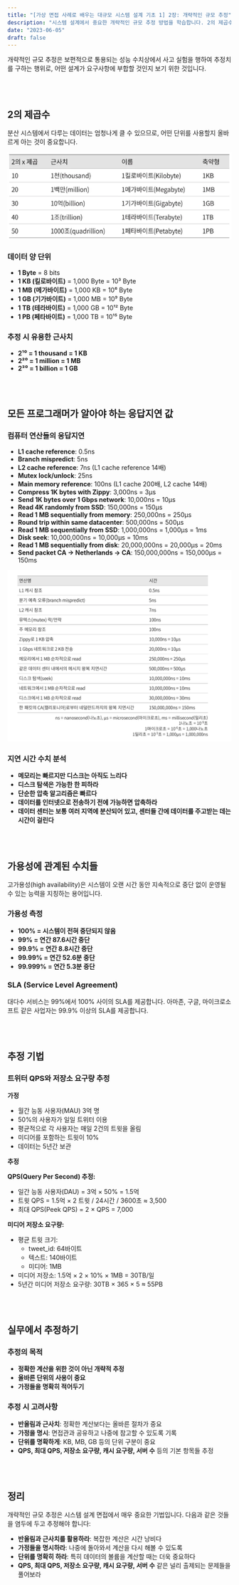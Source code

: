 ```yaml
---
title: "[가상 면접 사례로 배우는 대규모 시스템 설계 기초 1] 2장: 개략적인 규모 추정"
description: "시스템 설계에서 중요한 개략적인 규모 추정 방법을 학습합니다. 2의 제곱수를 활용한 데이터 양 계산, 응답 지연 시간 계산, 그리고 가용성 수치에 대해 알아봅니다."
date: "2023-06-05"
draft: false
---
```


개략적인 규모 추정은 보편적으로 통용되는 성능 수치상에서 사고 실험을 행하여 추정치를 구하는 행위로, 어떤 설계가 요구사항에 부합할 것인지 보기 위한 것입니다.


<br></br>

## 2의 제곱수

분산 시스템에서 다루는 데이터는 엄청나게 클 수 있으므로, 어떤 단위를 사용할지 올바르게 아는 것이 중요합니다.

![2의 제곱수 표](./diagram-1.webp)

### 데이터 양 단위
- **1 Byte** = 8 bits
- **1 KB (킬로바이트)** = 1,000 Byte = 10³ Byte
- **1 MB (메가바이트)** = 1,000 KB = 10⁶ Byte
- **1 GB (기가바이트)** = 1,000 MB = 10⁹ Byte
- **1 TB (테라바이트)** = 1,000 GB = 10¹² Byte
- **1 PB (페타바이트)** = 1,000 TB = 10¹⁵ Byte

### 추정 시 유용한 근사치
- **2¹⁰ = 1 thousand = 1 KB**
- **2²⁰ = 1 million = 1 MB**
- **2³⁰ = 1 billion = 1 GB**


<br></br>

## 모든 프로그래머가 알아야 하는 응답지연 값

### 컴퓨터 연산들의 응답지연
- **L1 cache reference**: 0.5ns
- **Branch mispredict**: 5ns
- **L2 cache reference**: 7ns (L1 cache reference 14배)
- **Mutex lock/unlock**: 25ns
- **Main memory reference**: 100ns (L1 cache 200배, L2 cache 14배)
- **Compress 1K bytes with Zippy**: 3,000ns = 3μs
- **Send 1K bytes over 1 Gbps network**: 10,000ns = 10μs
- **Read 4K randomly from SSD**: 150,000ns = 150μs
- **Read 1 MB sequentially from memory**: 250,000ns = 250μs
- **Round trip within same datacenter**: 500,000ns = 500μs
- **Read 1 MB sequentially from SSD**: 1,000,000ns = 1,000μs = 1ms
- **Disk seek**: 10,000,000ns = 10,000μs = 10ms
- **Read 1 MB sequentially from disk**: 20,000,000ns = 20,000μs = 20ms
- **Send packet CA → Netherlands → CA**: 150,000,000ns = 150,000μs = 150ms

![응답 지연 시간 비교](./diagram-2.webp)

### 지연 시간 수치 분석
- **메모리는 빠르지만 디스크는 아직도 느리다**
- **디스크 탐색은 가능한 한 피하라**
- **단순한 압축 알고리즘은 빠르다**
- **데이터를 인터넷으로 전송하기 전에 가능하면 압축하라**
- **데이터 센터는 보통 여러 지역에 분산되어 있고, 센터들 간에 데이터를 주고받는 데는 시간이 걸린다**


<br></br>

## 가용성에 관계된 수치들

고가용성(high availability)은 시스템이 오랜 시간 동안 지속적으로 중단 없이 운영될 수 있는 능력을 지칭하는 용어입니다.

### 가용성 측정
- **100% = 시스템이 전혀 중단되지 않음**
- **99% = 연간 87.6시간 중단**
- **99.9% = 연간 8.8시간 중단**  
- **99.99% = 연간 52.6분 중단**
- **99.999% = 연간 5.3분 중단**


### SLA (Service Level Agreement)
대다수 서비스는 99%에서 100% 사이의 SLA를 제공합니다. 아마존, 구글, 마이크로소프트 같은 사업자는 99.9% 이상의 SLA를 제공합니다.


<br></br>

## 추정 기법

### 트위터 QPS와 저장소 요구량 추정

**가정**
- 월간 능동 사용자(MAU) 3억 명
- 50%의 사용자가 일일 트위터 이용
- 평균적으로 각 사용자는 매일 2건의 트윗을 올림
- 미디어를 포함하는 트윗이 10%
- 데이터는 5년간 보관

**추정**

**QPS(Query Per Second) 추정:**
- 일간 능동 사용자(DAU) = 3억 × 50% = 1.5억
- 트윗 QPS = 1.5억 × 2 트윗 / 24시간 / 3600초 ≈ 3,500
- 최대 QPS(Peek QPS) = 2 × QPS = 7,000

**미디어 저장소 요구량:**
- 평균 트윗 크기: 
  - tweet_id: 64바이트
  - 텍스트: 140바이트
  - 미디어: 1MB
- 미디어 저장소: 1.5억 × 2 × 10% × 1MB = 30TB/일
- 5년간 미디어 저장소 요구량: 30TB × 365 × 5 ≈ 55PB



<br></br>

## 실무에서 추정하기

### 추정의 목적
- **정확한 계산을 위한 것이 아닌 개략적 추정**
- **올바른 단위의 사용이 중요**
- **가정들을 명확히 적어두기**

### 추정 시 고려사항
- **반올림과 근사치**: 정확한 계산보다는 올바른 절차가 중요
- **가정을 명시**: 면접관과 공유하고 나중에 참고할 수 있도록 기록
- **단위를 명확하게**: KB, MB, GB 등의 단위 구분이 중요
- **QPS, 최대 QPS, 저장소 요구량, 캐시 요구량, 서버 수** 등의 기본 항목들 추정


<br></br>

## 정리

개략적인 규모 추정은 시스템 설계 면접에서 매우 중요한 기법입니다. 다음과 같은 것들을 염두에 두고 추정해야 합니다:

- **반올림과 근사치를 활용하라**: 복잡한 계산은 시간 낭비다
- **가정들을 명시하라**: 나중에 돌아와서 계산을 다시 해볼 수 있도록
- **단위를 명확히 하라**: 특히 데이터의 볼륨을 계산할 때는 더욱 중요하다
- **QPS, 최대 QPS, 저장소 요구량, 캐시 요구량, 서버 수** 같은 널리 출제되는 문제들을 풀어보라